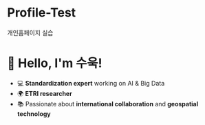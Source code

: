 # Profile-Test
개인홈페이지 실습
# 👋 Hello, I'm 수욱!
- 💻 **Standardization expert** working on AI & Big Data
- 🌍 **ETRI researcher**
- 📚 Passionate about **international collaboration** and **geospatial technology**
